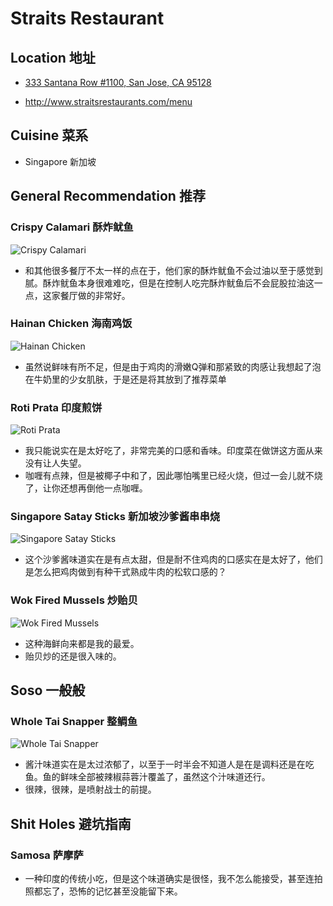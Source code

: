 # Straits Restaurant

## Location 地址

- [333 Santana Row #1100, San Jose, CA 95128](https://goo.gl/maps/1qRP3HQSbq3qhUpV8)

- <http://www.straitsrestaurants.com/menu>

## Cuisine 菜系

- Singapore 新加坡

## General Recommendation 推荐

### Crispy Calamari 酥炸鱿鱼

![Crispy Calamari](Pix2022Sep30eth/Crispy_Calamari.jpg)

- 和其他很多餐厅不太一样的点在于，他们家的酥炸鱿鱼不会过油以至于感觉到腻。酥炸鱿鱼本身很难难吃，但是在控制人吃完酥炸鱿鱼后不会屁股拉油这一点，这家餐厅做的非常好。

### Hainan Chicken 海南鸡饭

![Hainan Chicken](Pix2022Sep30eth/Hainan_Chicken.jpg)

- 虽然说鲜味有所不足，但是由于鸡肉的滑嫩Q弹和那紧致的肉感让我想起了泡在牛奶里的少女肌肤，于是还是将其放到了推荐菜单

### Roti Prata 印度煎饼

![Roti Prata](Pix2022Sep30eth/Roti_Prata.jpg)

- 我只能说实在是太好吃了，非常完美的口感和香味。印度菜在做饼这方面从来没有让人失望。
- 咖喱有点辣，但是被椰子中和了，因此哪怕嘴里已经火烧，但过一会儿就不烧了，让你还想再倒他一点咖喱。

### Singapore Satay Sticks 新加坡沙爹酱串串烧

![Singapore Satay Sticks](Pix2022Sep30eth/Singapore_Satay_Sticks.jpg)

- 这个沙爹酱味道实在是有点太甜，但是耐不住鸡肉的口感实在是太好了，他们是怎么把鸡肉做到有种干式熟成牛肉的松软口感的？

### Wok Fired Mussels 炒贻贝

![Wok Fired Mussels](Pix2022Sep30eth/WOK_FIRED_MUSSELS.jpg)

- 这种海鲜向来都是我的最爱。
- 贻贝炒的还是很入味的。

## Soso 一般般

### Whole Tai Snapper 整鲷鱼

![Whole Tai Snapper](Pix2022Sep30eth/WHOLE_TAI_SNAPPER.jpg)

- 酱汁味道实在是太过浓郁了，以至于一时半会不知道人是在是调料还是在吃鱼。鱼的鲜味全部被辣椒蒜蓉汁覆盖了，虽然这个汁味道还行。
- 很辣，很辣，是喷射战士的前提。

## Shit Holes 避坑指南

### Samosa 萨摩萨

- 一种印度的传统小吃，但是这个味道确实是很怪，我不怎么能接受，甚至连拍照都忘了，恐怖的记忆甚至没能留下来。